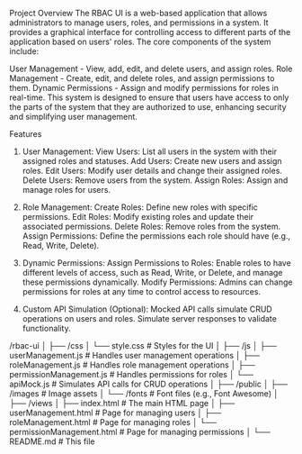 Project Overview
The RBAC UI is a web-based application that allows administrators to manage users, roles, and permissions in a system. It provides a graphical interface for controlling access to different parts of the application based on users' roles. The core components of the system include:

User Management - View, add, edit, and delete users, and assign roles.
Role Management - Create, edit, and delete roles, and assign permissions to them.
Dynamic Permissions - Assign and modify permissions for roles in real-time.
This system is designed to ensure that users have access to only the parts of the system that they are authorized to use, enhancing security and simplifying user management.

Features
1. User Management:
View Users: List all users in the system with their assigned roles and statuses.
Add Users: Create new users and assign roles.
Edit Users: Modify user details and change their assigned roles.
Delete Users: Remove users from the system.
Assign Roles: Assign and manage roles for users.

3. Role Management:
Create Roles: Define new roles with specific permissions.
Edit Roles: Modify existing roles and update their associated permissions.
Delete Roles: Remove roles from the system.
Assign Permissions: Define the permissions each role should have (e.g., Read, Write, Delete).

5. Dynamic Permissions:
Assign Permissions to Roles: Enable roles to have different levels of access, such as Read, Write, or Delete, and manage these permissions dynamically.
Modify Permissions: Admins can change permissions for roles at any time to control access to resources.

7. Custom API Simulation (Optional):
Mocked API calls simulate CRUD operations on users and roles.
Simulate server responses to validate functionality.

/rbac-ui
│
├── /css
│   └── style.css          # Styles for the UI
│
├── /js
│   ├── userManagement.js  # Handles user management operations
│   ├── roleManagement.js  # Handles role management operations
│   ├── permissionManagement.js  # Handles permissions for roles
│   └── apiMock.js         # Simulates API calls for CRUD operations
│
├── /public
│   ├── /images            # Image assets
│   └── /fonts             # Font files (e.g., Font Awesome)
│
├── /views
│   ├── index.html         # The main HTML page
│   ├── userManagement.html # Page for managing users
│   ├── roleManagement.html # Page for managing roles
│   └── permissionManagement.html # Page for managing permissions
│
└── README.md              # This file
